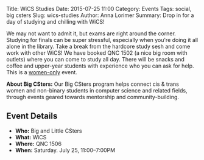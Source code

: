 Title: WiCS Studies
Date: 2015-07-25 11:00
Category: Events
Tags: social, big csters
Slug: wics-studies 
Author: Anna Lorimer 
Summary: Drop in for a day of studying and chilling with WiCS!

We may not want to admit it, but exams are right around the corner. Studying for
finals can be super stressful, especially when you're doing it all alone in the
library. Take a break from the hardcore study sesh and come work with other
WiCS! We have booked QNC 1502 (a nice big room with outlets) where you can come
to study all day. There will be snacks and coffee and upper-year students with
experience who you can ask for help. This is a 
[women-only]({filename}/pages/faq.md) event.

**About Big CSters:** Our Big CSters program helps connect cis &amp; trans
women and non-binary students in computer science and related fields, through
events geared towards mentorship and community-building.

## Event Details ##

+ **Who:** Big and Little CSters
+ **What:** WiCS
+ **Where:** QNC 1506
+ **When:** Saturday. July 25, 11:00&ndash;7:00PM
